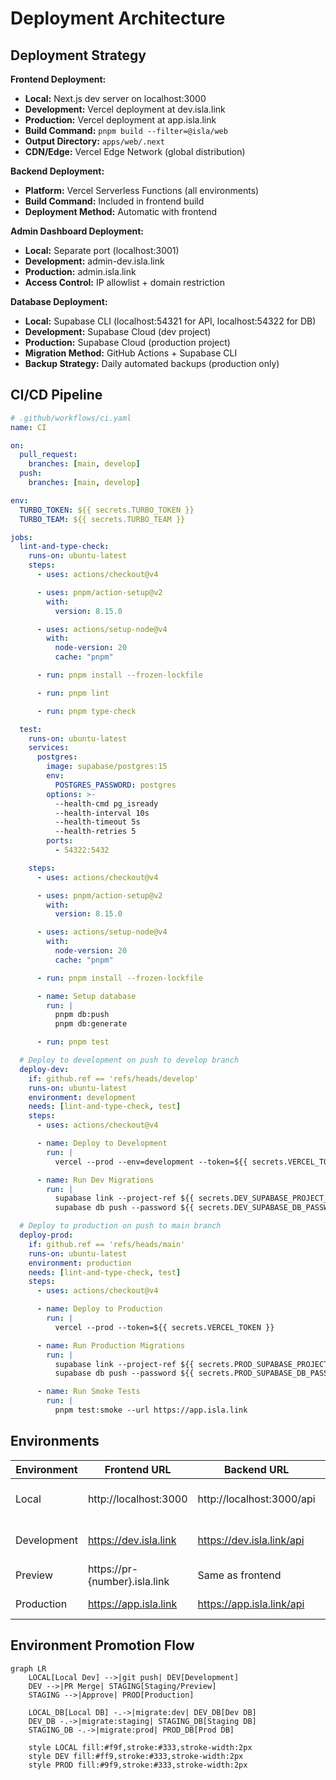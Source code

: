 # Deployment Architecture

## Deployment Strategy

**Frontend Deployment:**

- **Local:** Next.js dev server on localhost:3000
- **Development:** Vercel deployment at dev.isla.link
- **Production:** Vercel deployment at app.isla.link
- **Build Command:** `pnpm build --filter=@isla/web`
- **Output Directory:** `apps/web/.next`
- **CDN/Edge:** Vercel Edge Network (global distribution)

**Backend Deployment:**

- **Platform:** Vercel Serverless Functions (all environments)
- **Build Command:** Included in frontend build
- **Deployment Method:** Automatic with frontend

**Admin Dashboard Deployment:**

- **Local:** Separate port (localhost:3001)
- **Development:** admin-dev.isla.link
- **Production:** admin.isla.link
- **Access Control:** IP allowlist + domain restriction

**Database Deployment:**

- **Local:** Supabase CLI (localhost:54321 for API, localhost:54322 for DB)
- **Development:** Supabase Cloud (dev project)
- **Production:** Supabase Cloud (production project)
- **Migration Method:** GitHub Actions + Supabase CLI
- **Backup Strategy:** Daily automated backups (production only)

## CI/CD Pipeline

```yaml
# .github/workflows/ci.yaml
name: CI

on:
  pull_request:
    branches: [main, develop]
  push:
    branches: [main, develop]

env:
  TURBO_TOKEN: ${{ secrets.TURBO_TOKEN }}
  TURBO_TEAM: ${{ secrets.TURBO_TEAM }}

jobs:
  lint-and-type-check:
    runs-on: ubuntu-latest
    steps:
      - uses: actions/checkout@v4

      - uses: pnpm/action-setup@v2
        with:
          version: 8.15.0

      - uses: actions/setup-node@v4
        with:
          node-version: 20
          cache: "pnpm"

      - run: pnpm install --frozen-lockfile

      - run: pnpm lint

      - run: pnpm type-check

  test:
    runs-on: ubuntu-latest
    services:
      postgres:
        image: supabase/postgres:15
        env:
          POSTGRES_PASSWORD: postgres
        options: >-
          --health-cmd pg_isready
          --health-interval 10s
          --health-timeout 5s
          --health-retries 5
        ports:
          - 54322:5432

    steps:
      - uses: actions/checkout@v4

      - uses: pnpm/action-setup@v2
        with:
          version: 8.15.0

      - uses: actions/setup-node@v4
        with:
          node-version: 20
          cache: "pnpm"

      - run: pnpm install --frozen-lockfile

      - name: Setup database
        run: |
          pnpm db:push
          pnpm db:generate

      - run: pnpm test

  # Deploy to development on push to develop branch
  deploy-dev:
    if: github.ref == 'refs/heads/develop'
    runs-on: ubuntu-latest
    environment: development
    needs: [lint-and-type-check, test]
    steps:
      - uses: actions/checkout@v4

      - name: Deploy to Development
        run: |
          vercel --prod --env=development --token=${{ secrets.VERCEL_TOKEN }}

      - name: Run Dev Migrations
        run: |
          supabase link --project-ref ${{ secrets.DEV_SUPABASE_PROJECT_REF }}
          supabase db push --password ${{ secrets.DEV_SUPABASE_DB_PASSWORD }}

  # Deploy to production on push to main branch
  deploy-prod:
    if: github.ref == 'refs/heads/main'
    runs-on: ubuntu-latest
    environment: production
    needs: [lint-and-type-check, test]
    steps:
      - uses: actions/checkout@v4

      - name: Deploy to Production
        run: |
          vercel --prod --token=${{ secrets.VERCEL_TOKEN }}

      - name: Run Production Migrations
        run: |
          supabase link --project-ref ${{ secrets.PROD_SUPABASE_PROJECT_REF }}
          supabase db push --password ${{ secrets.PROD_SUPABASE_DB_PASSWORD }}

      - name: Run Smoke Tests
        run: |
          pnpm test:smoke --url https://app.isla.link
```

## Environments

| Environment | Frontend URL                  | Backend URL               | Database           | Purpose                     |
| ----------- | ----------------------------- | ------------------------- | ------------------ | --------------------------- |
| Local       | http://localhost:3000         | http://localhost:3000/api | Local Supabase CLI | Development & testing       |
| Development | https://dev.isla.link         | https://dev.isla.link/api | Dev Supabase       | Integration testing & demos |
| Preview     | https://pr-{number}.isla.link | Same as frontend          | Branch DB          | PR testing                  |
| Production  | https://app.isla.link         | https://app.isla.link/api | Prod Supabase      | Live environment            |

## Environment Promotion Flow

```mermaid
graph LR
    LOCAL[Local Dev] -->|git push| DEV[Development]
    DEV -->|PR Merge| STAGING[Staging/Preview]
    STAGING -->|Approve| PROD[Production]

    LOCAL_DB[Local DB] -.->|migrate:dev| DEV_DB[Dev DB]
    DEV_DB -.->|migrate:staging| STAGING_DB[Staging DB]
    STAGING_DB -.->|migrate:prod| PROD_DB[Prod DB]

    style LOCAL fill:#f9f,stroke:#333,stroke-width:2px
    style DEV fill:#ff9,stroke:#333,stroke-width:2px
    style PROD fill:#9f9,stroke:#333,stroke-width:2px
```
